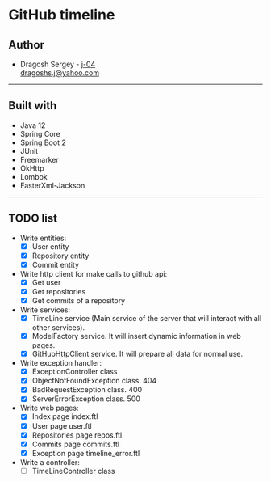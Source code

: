 # GitHub timeline

## Author
- Dragosh Sergey - [j-04](https://github.com/j-04)  
dragoshs.j@yahoo.com


---
## Built with
* Java 12
* Spring Core
* Spring Boot 2
* JUnit
* Freemarker
* OkHttp
* Lombok
* FasterXml-Jackson

---
## TODO list

* Write entities:
    * [x] User entity
    * [x] Repository entity
    * [x] Commit entity

* Write http client for make calls to github api:
    * [x] Get user
    * [x] Get repositories
    * [x] Get commits of a repository
    
* Write services:
    * [x] TimeLine service (Main service of the server that will interact with all other services).
    * [x] ModelFactory service. It will insert dynamic information in web pages.
    * [x] GitHubHttpClient service. It will prepare all data for normal use.

* Write exception handler:
    * [x] ExceptionController class
    * [x] ObjectNotFoundException class. 404
    * [x] BadRequestException class. 400
    * [x] ServerErrorException class. 500
    
* Write web pages:
    * [x] Index page index.ftl
    * [x] User page user.ftl
    * [x] Repositories page repos.ftl
    * [x] Commits page commits.ftl
    * [x] Exception page timeline_error.ftl
    
* Write a controller:
    * [ ] TimeLineController class